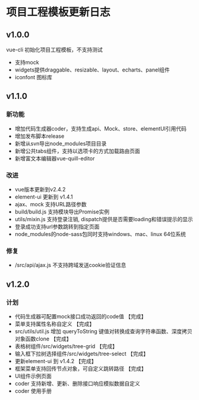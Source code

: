 # 项目工程模板更新日志

## v1.0.0
vue-cli 初始化项目工程模板，不支持测试
- 支持mock
- widgets提供draggable、resizable、layout、echarts、panel组件
- iconfont 图标库

## v1.1.0

### 新功能
- 增加代码生成器coder，支持生成api、Mock、store、elementUI引用代码
- 增加发布脚本release
- 新增从svn导出node_modules项目目录
- 新增公共tabs组件，支持以选项卡的方式加载路由页面
- 新增富文本编辑器vue-quill-editor

### 改进
- vue版本更新到v2.4.2
- element-ui 更新到 v1.4.1
- ajax、mock 支持URL路径参数
- build/build.js 支持模块导出Promise实例
- utils/mixin.js 支持登录注销, dispatch提供是否需要loading和错误提示的显示
- 登录成功支持url参数跳转到指定页面
- node_modules的node-sass包同时支持windows、mac、linux 64位系统

### 修复
- /src/api/ajax.js 不支持跨域发送cookie验证信息

## v1.2.0

### 计划
- 代码生成器可配置mock接口成功返回的code值 【完成】
- 菜单支持属性名称自定义 【完成】
- src/utils/util.js 增加 queryToString 键值对转换成查询字符串函数、深度拷贝对象函数clone 【完成】
- 表格树组件/src/widgets/tree-grid 【完成】
- 输入框下拉树选择组件/src/widgets/tree-select  【完成】
- 更新element-ui 到 v1.4.2 【完成】
- 框架菜单支持回传节点对象，可自定义跳转路径 【完成】
- UI组件示例页面
- coder 支持新增、更新、删除接口响应模拟数据自定义
- coder 使用手册
